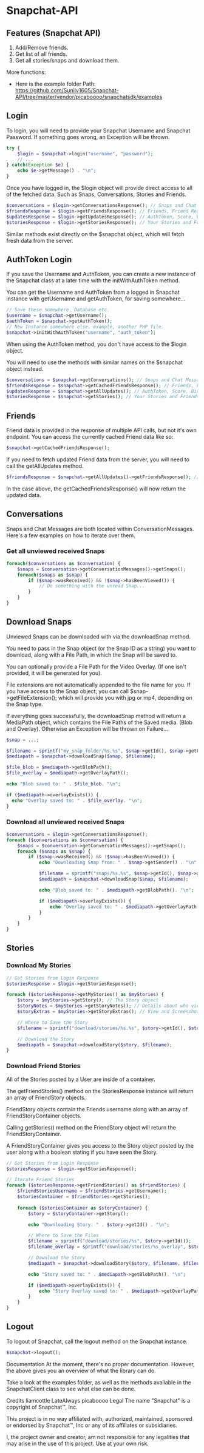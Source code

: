 # Snapchat-API

## Features (Snapchat API)
1. Add/Remove friends.
2. Get list of all friends.
3. Get all stories/snaps and download them.

More functions:
- Here is the example folder Path: https://github.com/Sunilv1605/Snapchat-API/tree/master/vendor/picaboooo/snapchatsdk/examples

## Login
To login, you will need to provide your Snapchat Username and Snapchat Password.
If something goes wrong, an Exception will be thrown.
```php
try {
    $login = $snapchat->login("username", "password");
    // ...
} catch(Exception $e) {
    echo $e->getMessage() . "\n";
}
```
Once you have logged in, the $login object will provide direct access to all of the fetched data. Such as Snaps, Conversations, Stories and Friends.
```php
$conversations = $login->getConversationsResponse(); // Snaps and Chat Messages
$friendsResponse = $login->getFriendsResponse(); // Friends, Friend Requests
$updatesResponse = $login->getUpdatesResponse(); // AuthToken, Score, Birthday, etc
$storiesResponse = $login->getStoriesResponse(); // Your Stories and Friends Stories
```

Similar methods exist directly on the $snapchat object, which will fetch fresh data from the server.

## AuthToken Login
If you save the Username and AuthToken, you can create a new instance of the Snapchat class at a later time with the initWithAuthToken method.

You can get the Username and AuthToken from a logged in Snapchat instance with getUsername and getAuthToken, for saving somewhere...
```php
// Save these somewhere. Database etc.
$username = $snapchat->getUsername();
$authToken = $snapchat->getAuthToken();
// New Instance somewhere else. example, another PHP file.
$snapchat->initWithAuthToken("username", "auth_token");
```
When using the AuthToken method, you don't have access to the $login object.

You will need to use the methods with similar names on the $snapchat object instead.
```php
$conversations = $snapchat->getConversations(); // Snaps and Chat Messages
$friendsResponse = $snapchat->getCachedFriendsResponse(); // Friends, Friend Requests
$updatesResponse = $snapchat->getAllUpdates(); // AuthToken, Score, Birthday, etc
$storiesResponse = $snapchat->getStories(); // Your Stories and Friends Stories
```

## Friends
Friend data is provided in the response of multiple API calls, but not it's own endpoint. You can access the currently cached Friend data like so:
```php
$snapchat->getCachedFriendsResponse();
```

If you need to fetch updated Friend data from the server, you will need to call the getAllUpdates method.

```php
$friendsResponse = $snapchat->getAllUpdates()->getFriendsResponse(); // Friends, Friend Requests
```

In the case above, the getCachedFriendsResponse() will now return the updated data.

## Conversations
Snaps and Chat Messages are both located within ConversationMessages. Here's a few examples on how to iterate over them.

### Get all unviewed received Snaps
```php
foreach($conversations as $conversation) {
    $snaps = $conversation->getConversationMessages()->getSnaps();
    foreach($snaps as $snap) {
        if ($snap->wasReceived() && !$snap->hasBeenViewed()) {
            // Do something with the unread Snap...
        }
    }
}
```
## Download Snaps
Unviewed Snaps can be downloaded with via the downloadSnap method.

You need to pass in the Snap object (or the Snap ID as a string) you want to download, along with a File Path, in which the Snap will be saved to.

You can optionally provide a File Path for the Video Overlay. (If one isn't provided, it will be generated for you).

File extensions are not automatically appended to the file name for you. If you have access to the Snap object, you can call $snap->getFileExtension(); which will provide you with jpg or mp4, depending on the Snap type.

If everything goes successfully, the downloadSnap method will return a MediaPath object, which contains the File Paths of the Saved media. (Blob and Overlay). Otherwise an Exception will be thrown on Failure...
```php
$snap = ...;

$filename = sprintf("my_snap_folder/%s.%s", $snap->getId(), $snap->getFileExtension());
$mediapath = $snapchat->downloadSnap($snap, $filename);

$file_blob = $mediapath->getBlobPath();
$file_overlay = $mediapath->getOverlayPath();

echo "Blob saved to: " . $file_blob. "\n";

if ($mediapath->overlayExists()) {
  echo "Overlay saved to: " . $file_overlay. "\n";
}
```
### Download all unviewed received Snaps
```php
$conversations = $login->getConversationsResponse();
foreach ($conversations as $conversation) {
    $snaps = $conversation->getConversationMessages()->getSnaps();
    foreach ($snaps as $snap) {
        if ($snap->wasReceived() && !$snap->hasBeenViewed()) {
            echo "Downloading Snap from: " . $snap->getSender() . "\n";

            $filename = sprintf("snaps/%s.%s", $snap->getId(), $snap->getFileExtension());
            $mediapath = $snapchat->downloadSnap($snap, $filename);

            echo "Blob saved to: " . $mediapath->getBlobPath(). "\n";

            if ($mediapath->overlayExists()) {
                echo "Overlay saved to: " . $mediapath->getOverlayPath(). "\n";
            }
        }
    }
}
```

## Stories
### Download My Stories
```php
// Get Stories from Login Response
$storiesResponse = $login->getStoriesResponse();

foreach ($storiesResponse->getMyStories() as $myStories) {
    $story = $myStories->getStory(); // The Story object
    $storyNotes = $myStories->getStoryNotes(); // Details about who viewed your Story
    $storyExtras = $myStories->getStoryExtras(); // View and Screenshot counts

    // Where to Save the Story
    $filename = sprintf("download/stories/%s.%s", $story->getId(), $story->getFileExtension());

    // Download the Story
    $mediapath = $snapchat->downloadStory($story, $filename);
}
```

### Download Friend Stories
All of the Stories posted by a User are inside of a container.

The getFriendStories() method on the StoriesResponse instance will return an array of FriendStory objects.

FriendStory objects contain the Friends username along with an array of FriendStoryContainer objects.

Calling getStories() method on the FriendStory object will return the FriendStoryContainer.

A FriendStoryContainer gives you access to the Story object posted by the user along with a boolean stating if you have seen the Story.
```php
// Get Stories from Login Response
$storiesResponse = $login->getStoriesResponse();

// Iterate Friend Stories
foreach ($storiesResponse->getFriendStories() as $friendStories) {
    $friendStoriesUsername = $friendStories->getUsername();
    $storiesContainer = $friendStories->getStories();
    
    foreach ($storiesContainer as $storyContainer) {
        $story = $storyContainer->getStory();

        echo "Downloading Story: " . $story->getId() . "\n";

        // Where to Save the Files
        $filename = sprintf("download/stories/%s", $story->getId());
        $filename_overlay = sprintf("download/stories/%s_overlay", $story->getId());

        // Download the Story
        $mediapath = $snapchat->downloadStory($story, $filename, $filename_overlay);

        echo "Story saved to: " . $mediapath->getBlobPath(). "\n";

        if ($mediapath->overlayExists()) {
            echo "Story Overlay saved to: " . $mediapath->getOverlayPath(). "\n";
        }
    }
}
```

## Logout
To logout of Snapchat, call the logout method on the Snapchat instance.
```php
$snapchat->logout();
```

Documentation
At the moment, there's no proper documentation. However, the above gives you an overview of what the library can do.

Take a look at the examples folder, as well as the methods available in the SnapchatClient class to see what else can be done.

Credits
liamcottle
LateAlways
picaboooo
Legal
The name "Snapchat" is a copyright of Snapchat™, Inc.

This project is in no way affiliated with, authorized, maintained, sponsored or endorsed by Snapchat™, Inc or any of its affiliates or subsidiaries.

I, the project owner and creator, am not responsible for any legalities that may arise in the use of this project. Use at your own risk.


